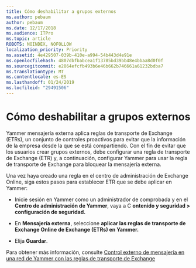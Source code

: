 ```yaml
---
title: Cómo deshabilitar a grupos externos
ms.author: pebaum
author: pebaum
ms.date: 12/17/2018
ms.audience: ITPro
ms.topic: article
ROBOTS: NOINDEX, NOFOLLOW
localization_priority: Priority
ms.assetid: 4e429507-039b-410e-a994-54b443d4e91e
ms.openlocfilehash: 4807dbfbabcea1f13785bd39bb48e4bbaa8d0f0f
ms.sourcegitcommit: e2864efcfb493b6e46b662b746661a61232bdba7
ms.translationtype: MT
ms.contentlocale: es-ES
ms.lasthandoff: 01/24/2019
ms.locfileid: "29491506"
---
```

# <a name="how-to-disable-external-groups"></a>Cómo deshabilitar a grupos externos

Yammer mensajería externa aplica reglas de transporte de Exchange (ETRs), un conjunto de controles proactivos para evitar que la información de la empresa desde la que se está compartiendo. Con el fin de evitar que los usuarios crear grupos externos, debe configurar una regla de transporte de Exchange (ETR) y, a continuación, configurar Yammer para usar la regla de transporte de Exchange para bloquear la mensajería externa. 
  
Una vez haya creado una regla en el centro de administración de Exchange Online, siga estos pasos para establecer ETR que se debe aplicar en Yammer:
  
- Inicie sesión en Yammer como un administrador de comprobada y en el **Centro de administración de Yammer**, vaya a C **ontenido y seguridad \> configuración de seguridad.**
    
- En **Mensajería externa**, seleccione **aplicar las reglas de transporte de Exchange Online de Exchange (ETRs) en Yammer.**
    
- Elija **Guardar**. 
    
Para obtener más información, consulte [Control externo de mensajería en una red de Yammer con las reglas de transporte de Exchange](https://support.office.com/en-us/article/Control-external-messaging-in-a-Yammer-network-with-Exchange-Transport-Rules-f8fd6403-c8f3-4307-9230-65304d6000d9)
  

